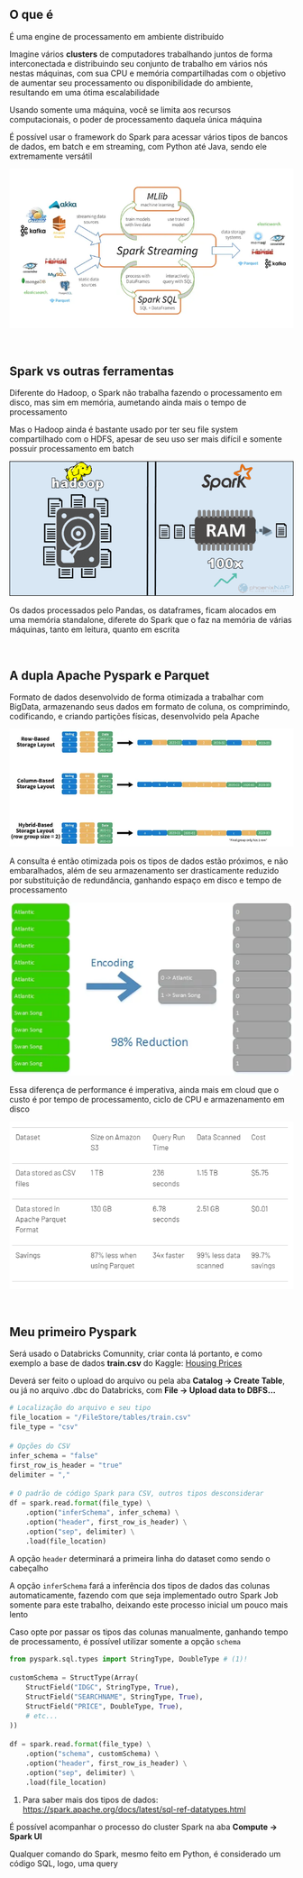 ## O que é

É uma engine de processamento em ambiente distribuído

Imagine vários **clusters** de computadores trabalhando juntos de forma interconectada e distribuindo seu conjunto de trabalho em vários nós nestas máquinas, com sua CPU e memória compartilhadas com o objetivo de aumentar seu processamento ou disponibilidade do ambiente, resultando em uma ótima escalabilidade

Usando somente uma máquina, você se limita aos recursos computacionais, o poder de processamento daquela única máquina

É possível usar o framework do Spark para acessar vários tipos de bancos de dados, em batch e em streaming, com Python até Java, sendo ele extremamente versátil

[![Arquitetura Spark](./assets/sparkArchitecture.webp)](https://medium.com/thefreshwrites/introduction-to-spark-architecture-fadc9829d3f5)

<br>

## Spark vs outras ferramentas

Diferente do Hadoop, o Spark não trabalha fazendo o processamento em disco, mas sim em memória, aumetando ainda mais o tempo de processamento

Mas o Hadoop ainda é bastante usado por ter seu file system compartilhado com o HDFS, apesar de seu uso ser mais difícil e somente possuir processamento em batch

[![Hadoop vs Spark](./assets/hadoopVsSpark.png)](https://phoenixnap.com/kb/hadoop-vs-spark)

Os dados processados pelo Pandas, os dataframes, ficam alocados em uma memória standalone, diferete do Spark que o faz na memória de várias máquinas, tanto em leitura, quanto em escrita

<br>

## A dupla Apache Pyspark e **Parquet**

Formato de dados desenvolvido de forma otimizada a trabalhar com BigData, armazenando seus dados em formato de coluna, os comprimindo, codificando, e criando partições físicas, desenvolvido pela Apache

[![Apache Parquet](./assets/apacheParquet.webp)](https://towardsdatascience.com/demystifying-the-parquet-file-format-13adb0206705)

A consulta é então otimizada pois os tipos de dados estão próximos, e não embaralhados, além de seu armazenamento ser drasticamente reduzido por substituição de redundância, ganhando espaço em disco e tempo de processamento

[![Apache Parquet Reduction](./assets/parquetReduction.webp)](https://naderasadi.medium.com/what-is-apache-parquet-94f73d645588)

Essa diferença de performance é imperativa, ainda mais em cloud que o custo é por tempo de processamento, ciclo de CPU e armazenamento em disco

[![CSV vs Parquet](./assets/csvVsParquet.png)](https://www.linkedin.com/pulse/difference-between-parquet-csv-emad-yowakim/)

<br>

## Meu primeiro Pyspark

Será usado o Databricks Comunnity, criar conta lá portanto, e como exemplo a base de dados **train.csv** do Kaggle: [Housing Prices](https://www.kaggle.com/competitions/home-data-for-ml-course/data?select=train.csv)

Deverá ser feito o upload do arquivo ou pela aba **Catalog -> Create Table**, ou já no arquivo .dbc do Databricks, com **File -> Upload data to DBFS...**

`````py linenums="1"
# Localização do arquivo e seu tipo
file_location = "/FileStore/tables/train.csv"
file_type = "csv"

# Opções do CSV
infer_schema = "false"
first_row_is_header = "true"
delimiter = ","

# O padrão de código Spark para CSV, outros tipos desconsiderar
df = spark.read.format(file_type) \
    .option("inferSchema", infer_schema) \
    .option("header", first_row_is_header) \
    .option("sep", delimiter) \
    .load(file_location)
`````

A opção `header` determinará a primeira linha do dataset como sendo o cabeçalho

A opção `inferSchema` fará a inferência dos tipos de dados das colunas automaticamente, fazendo com que seja implementado outro Spark Job somente para este trabalho, deixando este processo inicial um pouco mais lento

Caso opte por passar os tipos das colunas manualmente, ganhando tempo de processamento, é possível utilizar somente a opção `schema`

```py linenums="1"
from pyspark.sql.types import StringType, DoubleType # (1)!

customSchema = StructType(Array(
    StructField("IDGC", StringType, True),        
    StructField("SEARCHNAME", StringType, True),
    StructField("PRICE", DoubleType, True),
    # etc...
))

df = spark.read.format(file_type) \
    .option("schema", customSchema) \
    .option("header", first_row_is_header) \
    .option("sep", delimiter) \
    .load(file_location)

```

1. Para saber mais dos tipos de dados: <https://spark.apache.org/docs/latest/sql-ref-datatypes.html>

É possível acompanhar o processo do cluster Spark na aba **Compute -> Spark UI**

Qualquer comando do Spark, mesmo feito em Python, é considerado um código SQL, logo, uma query